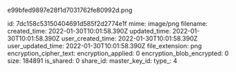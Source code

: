 e99bfed9897e28f1d7031762fe80992d.png

id: 7dc158c53150404691d585f2d2774e1f
mime: image/png
filename: 
created_time: 2022-01-30T10:01:58.390Z
updated_time: 2022-01-30T10:01:58.390Z
user_created_time: 2022-01-30T10:01:58.390Z
user_updated_time: 2022-01-30T10:01:58.390Z
file_extension: png
encryption_cipher_text: 
encryption_applied: 0
encryption_blob_encrypted: 0
size: 184891
is_shared: 0
share_id: 
master_key_id: 
type_: 4